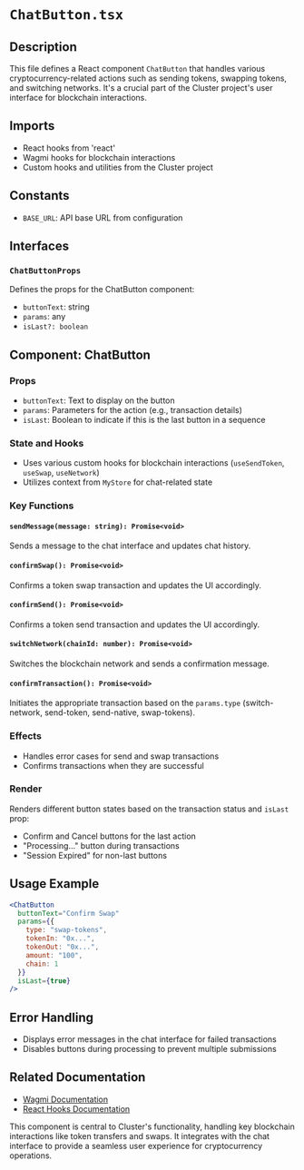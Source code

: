 # `ChatButton.tsx`

## Description
This file defines a React component `ChatButton` that handles various cryptocurrency-related actions such as sending tokens, swapping tokens, and switching networks. It's a crucial part of the Cluster project's user interface for blockchain interactions.

## Imports
- React hooks from 'react'
- Wagmi hooks for blockchain interactions
- Custom hooks and utilities from the Cluster project

## Constants
- `BASE_URL`: API base URL from configuration

## Interfaces

### `ChatButtonProps`
Defines the props for the ChatButton component:
- `buttonText`: string
- `params`: any
- `isLast?: boolean`

## Component: ChatButton

### Props
- `buttonText`: Text to display on the button
- `params`: Parameters for the action (e.g., transaction details)
- `isLast`: Boolean to indicate if this is the last button in a sequence

### State and Hooks
- Uses various custom hooks for blockchain interactions (`useSendToken`, `useSwap`, `useNetwork`)
- Utilizes context from `MyStore` for chat-related state

### Key Functions

#### `sendMessage(message: string): Promise<void>`
Sends a message to the chat interface and updates chat history.

#### `confirmSwap(): Promise<void>`
Confirms a token swap transaction and updates the UI accordingly.

#### `confirmSend(): Promise<void>`
Confirms a token send transaction and updates the UI accordingly.

#### `switchNetwork(chainId: number): Promise<void>`
Switches the blockchain network and sends a confirmation message.

#### `confirmTransaction(): Promise<void>`
Initiates the appropriate transaction based on the `params.type` (switch-network, send-token, send-native, swap-tokens).

### Effects
- Handles error cases for send and swap transactions
- Confirms transactions when they are successful

### Render
Renders different button states based on the transaction status and `isLast` prop:
- Confirm and Cancel buttons for the last action
- "Processing..." button during transactions
- "Session Expired" for non-last buttons

## Usage Example
```jsx
<ChatButton 
  buttonText="Confirm Swap"
  params={{
    type: "swap-tokens",
    tokenIn: "0x...",
    tokenOut: "0x...",
    amount: "100",
    chain: 1
  }}
  isLast={true}
/>
```

## Error Handling
- Displays error messages in the chat interface for failed transactions
- Disables buttons during processing to prevent multiple submissions

## Related Documentation
- [Wagmi Documentation](https://wagmi.sh/)
- [React Hooks Documentation](https://reactjs.org/docs/hooks-intro.html)

This component is central to Cluster's functionality, handling key blockchain interactions like token transfers and swaps. It integrates with the chat interface to provide a seamless user experience for cryptocurrency operations.
